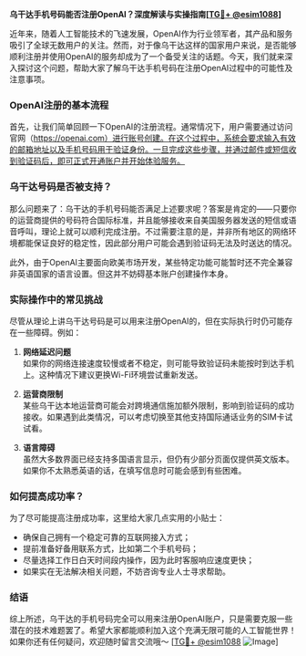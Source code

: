 **乌干达手机号码能否注册OpenAI？深度解读与实操指南[[TG💪+ @esim1088](https://t.me/s/esim1088)]**

近年来，随着人工智能技术的飞速发展，OpenAI作为行业领军者，其产品和服务吸引了全球无数用户的关注。然而，对于像乌干达这样的国家用户来说，是否能够顺利注册并使用OpenAI的服务却成为了一个备受关注的话题。今天，我们就来深入探讨这个问题，帮助大家了解乌干达手机号码在注册OpenAI过程中的可能性及注意事项。

### OpenAI注册的基本流程

首先，让我们简单回顾一下OpenAI的注册流程。通常情况下，用户需要通过访问官网（https://openai.com）进行账号创建。在这个过程中，系统会要求输入有效的邮箱地址以及手机号码用于验证身份。一旦完成这些步骤，并通过邮件或短信收到验证码后，即可正式开通账户并开始体验服务。

### 乌干达号码是否被支持？

那么问题来了：乌干达的手机号码能否满足上述要求呢？答案是肯定的——只要你的运营商提供的号码符合国际标准，并且能够接收来自美国服务器发送的短信或语音呼叫，理论上就可以顺利完成注册。不过需要注意的是，并非所有地区的网络环境都能保证良好的稳定性，因此部分用户可能会遇到验证码无法及时送达的情况。

此外，由于OpenAI主要面向欧美市场开发，某些特定功能可能暂时还不完全兼容非英语国家的语言设置。但这并不妨碍基本账户创建操作本身。

### 实际操作中的常见挑战

尽管从理论上讲乌干达号码是可以用来注册OpenAI的，但在实际执行时仍可能存在一些障碍。例如：

1. **网络延迟问题**  
   如果你的网络连接速度较慢或者不稳定，则可能导致验证码未能按时到达手机上。这种情况下建议更换Wi-Fi环境尝试重新发送。
   
2. **运营商限制**  
   某些乌干达本地运营商可能会对跨境通信施加额外限制，影响到验证码的成功接收。如果遇到此类情况，可以考虑切换至其他支持国际通话业务的SIM卡试试看。

3. **语言障碍**  
   虽然大多数界面已经支持多国语言显示，但仍有少部分页面仅提供英文版本。如果你不太熟悉英语的话，在填写信息时可能会感到有些困难。

### 如何提高成功率？

为了尽可能提高注册成功率，这里给大家几点实用的小贴士：
- 确保自己拥有一个稳定可靠的互联网接入方式；
- 提前准备好备用联系方式，比如第二个手机号码；
- 尽量选择工作日白天时间段内操作，因为此时客服响应速度更快；
- 如果实在无法解决相关问题，不妨咨询专业人士寻求帮助。

### 结语

综上所述，乌干达的手机号码完全可以用来注册OpenAI账户，只是需要克服一些潜在的技术难题罢了。希望大家都能顺利加入这个充满无限可能的人工智能世界！如果你还有任何疑问，欢迎随时留言交流哦～ [[TG💪+ @esim1088](https://t.me/s/esim1088) ![Image](https://i.postimg.cc/4NQfJmqS/Snipaste-2025-05-13-00-14-12.png)]